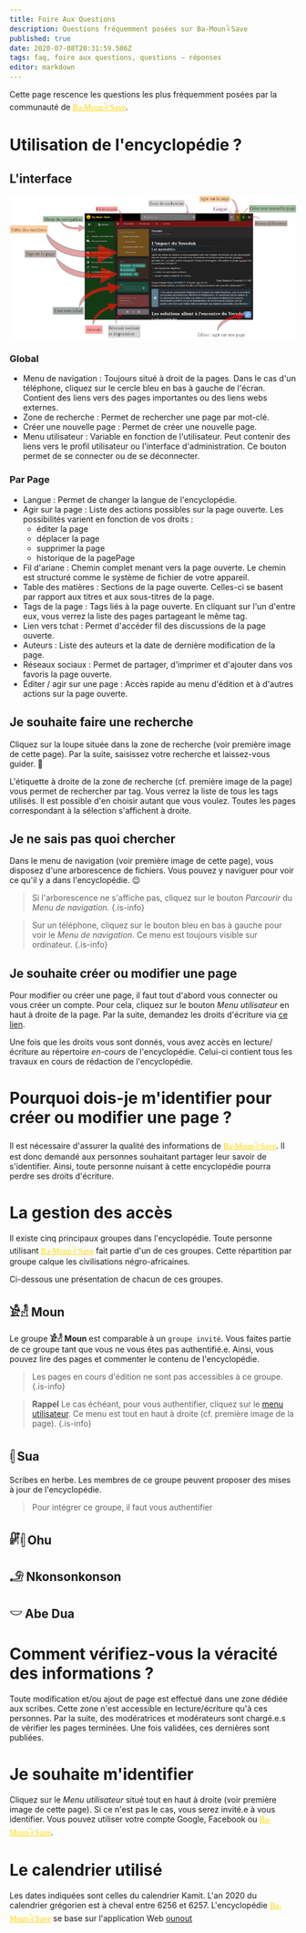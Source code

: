 ```yaml
---
title: Foire Aux Questions
description: Questions fréquemment posées sur Ba-Moun𓅝Save
published: true
date: 2020-07-08T20:31:59.506Z
tags: faq, foire aux questions, questions − réponses
editor: markdown
---
```


Cette page rescence les questions les plus fréquemment posées par la communauté de <a href="https://save.ba-moun.com" style="font-family:'Yatra One', PT-Serif, serif;color: gold" >Ba-Moun𓅝Save</a>.

# Utilisation de l'encyclopédie ?

## L'interface

![interface-de-ba-moun-save.png](/images/ba-moun-save/interface-de-ba-moun-save.png)

### Global

* Menu de navigation : Toujours situé à droit de la pages. Dans le cas d'un téléphone, cliquez sur le cercle bleu en bas à gauche de l'écran. Contient des liens vers des pages importantes ou des liens webs externes.
* Zone de recherche : Permet de rechercher une page par mot-clé.
* Créer une nouvelle page : Permet de créer une nouvelle page.
* Menu utilisateur : Variable en fonction de l'utilisateur. Peut contenir des liens vers le profil utilisateur ou l'interface d'administration. Ce bouton permet de se connecter ou de se déconnecter.

### Par Page

* Langue : Permet de changer la langue de l'encyclopédie.
* Agir sur la page : Liste des actions possibles sur la page ouverte. Les possibilités varient en fonction de vos droits :
   * éditer la page
   * déplacer la page
   * supprimer la page
   * historique de la pagePage
* Fil d'ariane : Chemin complet menant vers la page ouverte. Le chemin est structuré comme le système de fichier de votre appareil.
* Table des matières : Sections de la page ouverte. Celles-ci se basent par rapport aux titres et aux sous-titres de la page.
* Tags de la page : Tags liés à la page ouverte. En cliquant sur l'un d'entre eux, vous verrez la liste des pages partageant le même tag.
* Lien vers tchat : Permet d'accéder fil des discussions de la page ouverte.
* Auteurs : Liste des auteurs et la date de dernière modification de la page.
* Réseaux sociaux : Permet de partager, d'imprimer et d'ajouter dans vos favoris la page ouverte.
* Éditer / agir sur une page : Accès rapide au menu d'édition et à d'autres actions sur la page ouverte.

## Je souhaite faire une recherche

Cliquez sur la loupe située dans la zone de recherche (voir première image de cette page). Par la suite, saisissez votre recherche et laissez-vous guider. 🙂

L'étiquette à droite de la zone de recherche (cf. première image de la page) vous permet de rechercher par tag. Vous verrez la liste de tous les tags utilisés. Il est possible d'en choisir autant que vous voulez. Toutes les pages correspondant à la sélection s'affichent à droite.

## Je ne sais pas quoi chercher

Dans le menu de navigation (voir première image de cette page), vous disposez d'une arborescence de fichiers. Vous pouvez y naviguer pour voir ce qu'il y a dans l'encyclopédie.  :wink:

> Si l'arborescence ne s'affiche pas, cliquez sur le bouton *Parcourir* du *Menu de navigation*.
{.is-info}


> Sur un téléphone, cliquez sur le bouton bleu en bas à gauche pour voir le *Menu de navigation*. Ce menu est toujours visible sur ordinateur.
{.is-info}

## Je souhaite créer ou modifier une page

Pour modifier ou créer une page, il faut tout d'abord vous connecter ou vous créer un compte. Pour cela, cliquez sur le bouton *Menu utilisateur* en haut à droite de la page.
Par la suite, demandez les droits d'écriture via [ce lien](https://www.ba-moun.com/kriye-ba-moun).

Une fois que les droits vous sont donnés, vous avez accès en lecture/écriture au répertoire *en-cours* de l'encyclopédie. Celui-ci contient tous les travaux en cours de rédaction de l'encyclopédie.

# Pourquoi dois-je m'identifier pour créer ou modifier une page ?

Il est nécessaire d'assurer la qualité des informations de <a href="https://save.ba-moun.com" style="font-family:'Yatra One', PT-Serif, serif;color: gold" >Ba-Moun𓅝Save</a>. Il est donc demandé aux personnes souhaitant partager leur savoir de s'identifier. Ainsi, toute personne nuisant à cette encyclopédie pourra perdre ses droits d'écriture.

# La gestion des accès

Il existe cinq principaux groupes dans l'encyclopédie. Toute personne utilisant <a href="https://save.ba-moun.com" style="font-family:'Yatra One', PT-Serif, serif;color: gold" >Ba-Moun𓅝Save</a> fait partie d'un de ces groupes. Cette répartition par groupe calque les civilisations négro-africaines.

Ci-dessous une présentation de chacun de ces groupes.

## 𓀀𓁐 Moun

Le groupe **𓀀𓁐 Moun** est comparable à un `groupe invité`. Vous faites partie de ce groupe tant que vous ne vous êtes pas authentifié.e. Ainsi, vous pouvez lire des pages et commenter le contenu de l'encyclopédie.

> Les pages en cours d'édition ne sont pas accessibles à ce groupe.
{.is-info}

> **Rappel**
> Le cas échéant, pour vous authentifier, cliquez sur le [menu utilisateur](/login). Ce menu est tout en haut à droite (cf. première image de la page).
{.is-info}


## 𓏜 Sua

Scribes en herbe. Les membres de ce groupe peuvent proposer des mises à jour de l'encyclopédie. 

> Pour intégrer ce groupe, il faut vous authentifier

## 𓏞𓏜 Ohu

## 𓄂 Nkonsonkonson

## 𓎟 Abe Dua

# Comment vérifiez-vous la véracité des informations ?

Toute modification et/ou ajout de page est effectué dans une zone dédiée aux scribes. Cette zone n'est accessible en lecture/écriture qu'à ces personnes. Par la suite, des modératrices et modérateurs sont chargé.e.s de vérifier les pages terminées. Une fois validées, ces dernières sont publiées.

# Je souhaite m'identifier

Cliquez sur le *Menu utilisateur* situé tout en haut à droite (voir première image de cette page). Si ce n'est pas le cas, vous serez invité.e à vous identifier. Vous pouvez utiliser votre compte Google, Facebook ou <a href="https://save.ba-moun.com" style="font-family:'Yatra One', PT-Serif, serif;color: gold" >Ba-Moun𓅝Save</a>.

# Le calendrier utilisé

Les dates indiquées sont celles du calendrier Kamit. L'an 2020 du calendrier grégorien est à cheval entre 6256 et 6257. L'encyclopédie <a href="https://save.ba-moun.com" style="font-family:'Yatra One', PT-Serif, serif;color: gold" >Ba-Moun𓅝Save</a> se base sur l'application Web [ounout](http://ounout.net/?page_id=704)